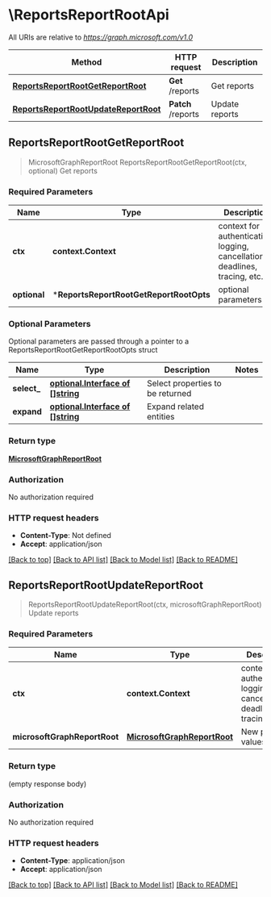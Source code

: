 # \ReportsReportRootApi

All URIs are relative to *https://graph.microsoft.com/v1.0*

Method | HTTP request | Description
------------- | ------------- | -------------
[**ReportsReportRootGetReportRoot**](ReportsReportRootApi.md#ReportsReportRootGetReportRoot) | **Get** /reports | Get reports
[**ReportsReportRootUpdateReportRoot**](ReportsReportRootApi.md#ReportsReportRootUpdateReportRoot) | **Patch** /reports | Update reports



## ReportsReportRootGetReportRoot

> MicrosoftGraphReportRoot ReportsReportRootGetReportRoot(ctx, optional)
Get reports

### Required Parameters


Name | Type | Description  | Notes
------------- | ------------- | ------------- | -------------
**ctx** | **context.Context** | context for authentication, logging, cancellation, deadlines, tracing, etc.
 **optional** | ***ReportsReportRootGetReportRootOpts** | optional parameters | nil if no parameters

### Optional Parameters

Optional parameters are passed through a pointer to a ReportsReportRootGetReportRootOpts struct


Name | Type | Description  | Notes
------------- | ------------- | ------------- | -------------
 **select_** | [**optional.Interface of []string**](string.md)| Select properties to be returned | 
 **expand** | [**optional.Interface of []string**](string.md)| Expand related entities | 

### Return type

[**MicrosoftGraphReportRoot**](microsoft.graph.reportRoot.md)

### Authorization

No authorization required

### HTTP request headers

- **Content-Type**: Not defined
- **Accept**: application/json

[[Back to top]](#) [[Back to API list]](../README.md#documentation-for-api-endpoints)
[[Back to Model list]](../README.md#documentation-for-models)
[[Back to README]](../README.md)


## ReportsReportRootUpdateReportRoot

> ReportsReportRootUpdateReportRoot(ctx, microsoftGraphReportRoot)
Update reports

### Required Parameters


Name | Type | Description  | Notes
------------- | ------------- | ------------- | -------------
**ctx** | **context.Context** | context for authentication, logging, cancellation, deadlines, tracing, etc.
**microsoftGraphReportRoot** | [**MicrosoftGraphReportRoot**](MicrosoftGraphReportRoot.md)| New property values | 

### Return type

 (empty response body)

### Authorization

No authorization required

### HTTP request headers

- **Content-Type**: application/json
- **Accept**: application/json

[[Back to top]](#) [[Back to API list]](../README.md#documentation-for-api-endpoints)
[[Back to Model list]](../README.md#documentation-for-models)
[[Back to README]](../README.md)

